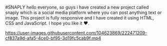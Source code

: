 #SNAPLY
hello everyone, so guys i have created a new project called snaply which is a social media platform where you can post anything text or image. This project is fully responsive and I have created it using HTML, CSS and JavaScript. I hope you like it ❤️.




https://user-images.githubusercontent.com/104623869/222471209-cf837a9d-afa5-4ce0-bf95-3d19fc5cab9f.mp4

